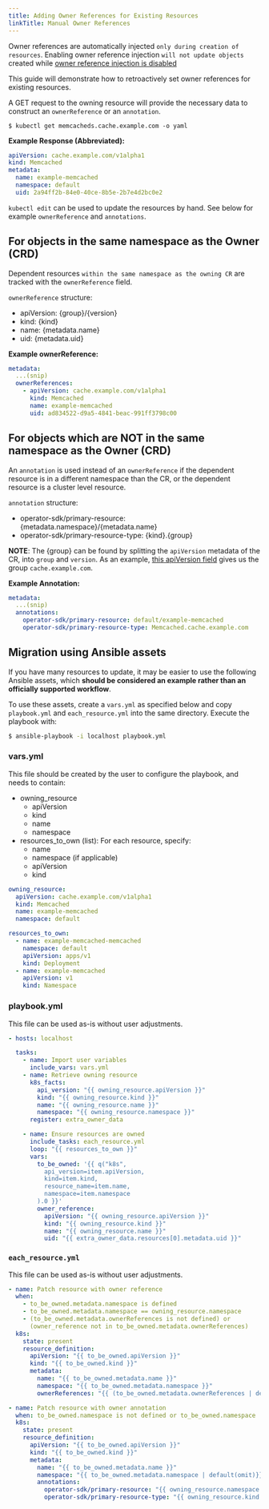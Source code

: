 ```yaml
---
title: Adding Owner References for Existing Resources
linkTitle: Manual Owner References
---
```


Owner references are automatically injected `only during creation of
resources`. Enabling owner reference injection `will not update objects`
created while [owner reference injection is
disabled](./advanced_options.md#turning-off-dependent-watches-and-owner-reference-injection)

This guide will demonstrate how to retroactively set owner references
for existing resources.

A GET request to the owning resource will provide the necessary data to
construct an `ownerReference` or an `annotation`.

`$ kubectl get memcacheds.cache.example.com -o yaml`

**Example Response (Abbreviated):**

```yaml
apiVersion: cache.example.com/v1alpha1
kind: Memcached
metadata:
  name: example-memcached
  namespace: default
  uid: 2a94ff2b-84e0-40ce-8b5e-2b7e4d2bc0e2
```

`kubectl edit` can be used to update the resources by hand. See below
for example `ownerReference` and `annotations`.

## For objects in the same namespace as the Owner (CRD)

Dependent resources `within the same namespace as the owning CR` are
tracked with the `ownerReference` field.

`ownerReference` structure:
  * apiVersion: {group}/{version}
  * kind: {kind}
  * name: {metadata.name}
  * uid: {metadata.uid}

**Example ownerReference:**

```yaml
metadata:
  ...(snip)
  ownerReferences:
    - apiVersion: cache.example.com/v1alpha1
      kind: Memcached
      name: example-memcached
      uid: ad834522-d9a5-4841-beac-991ff3798c00
```

## For objects which are NOT in the same namespace as the Owner (CRD)

An `annotation` is used instead of an `ownerReference` if the dependent
resource is in a different namespace than the CR, or the dependent
resource is a cluster level resource.

`annotation` structure:
  * operator-sdk/primary-resource: {metadata.namespace}/{metadata.name}
  * operator-sdk/primary-resource-type: {kind}.{group}

**NOTE**: The {group} can be found by splitting the `apiVersion`
metadata of the CR, into `group` and `version`. As an example,
[this apiVersion field](https://github.com/operator-framework/operator-sdk-samples/blob/master/ansible/memcached-operator/deploy/crds/cache_v1alpha1_memcached_cr.yaml#L1)
gives us the group `cache.example.com`.

**Example Annotation:**

```yaml
metadata:
  ...(snip)
  annotations:
    operator-sdk/primary-resource: default/example-memcached
    operator-sdk/primary-resource-type: Memcached.cache.example.com
```

## Migration using Ansible assets

If you have many resources to update, it may be easier to use the
following Ansible assets, which **should be considered an example rather
than an officially supported workflow**.

To use these assets, create a `vars.yml` as specified below and copy
`playbook.yml` and `each_resource.yml` into the same directory. Execute
the playbook with:

``` bash
$ ansible-playbook -i localhost playbook.yml
```

### vars.yml

This file should be created by the user to configure the playbook, and
needs to contain:

  * owning_resource
      * apiVersion
      * kind
      * name
      * namespace
  * resources_to_own (list): For each resource, specify:
      * name
      * namespace (if applicable)
      * apiVersion
      * kind

```yaml
owning_resource:
  apiVersion: cache.example.com/v1alpha1
  kind: Memcached
  name: example-memcached
  namespace: default

resources_to_own:
  - name: example-memcached-memcached
    namespace: default
    apiVersion: apps/v1
    kind: Deployment
  - name: example-memcached
    apiVersion: v1
    kind: Namespace
```

### playbook.yml

This file can be used as-is without user adjustments.

```yaml
- hosts: localhost

  tasks:
    - name: Import user variables
      include_vars: vars.yml
    - name: Retrieve owning resource
      k8s_facts:
        api_version: "{{ owning_resource.apiVersion }}"
        kind: "{{ owning_resource.kind }}"
        name: "{{ owning_resource.name }}"
        namespace: "{{ owning_resource.namespace }}"
      register: extra_owner_data

    - name: Ensure resources are owned
      include_tasks: each_resource.yml
      loop: "{{ resources_to_own }}"
      vars:
        to_be_owned: '{{ q("k8s",
          api_version=item.apiVersion,
          kind=item.kind,
          resource_name=item.name,
          namespace=item.namespace
        ).0 }}'
        owner_reference:
          apiVersion: "{{ owning_resource.apiVersion }}"
          kind: "{{ owning_resource.kind }}"
          name: "{{ owning_resource.name }}"
          uid: "{{ extra_owner_data.resources[0].metadata.uid }}"
```

### `each_resource.yml`

This file can be used as-is without user adjustments.

``` yaml
- name: Patch resource with owner reference
  when:
    - to_be_owned.metadata.namespace is defined
    - to_be_owned.metadata.namespace == owning_resource.namespace
    - (to_be_owned.metadata.ownerReferences is not defined) or
      (owner_reference not in to_be_owned.metadata.ownerReferences)
  k8s:
    state: present
    resource_definition:
      apiVersion: "{{ to_be_owned.apiVersion }}"
      kind: "{{ to_be_owned.kind }}"
      metadata:
        name: "{{ to_be_owned.metadata.name }}"
        namespace: "{{ to_be_owned.metadata.namespace }}"
        ownerReferences: "{{ (to_be_owned.metadata.ownerReferences | default([])) + [owner_reference] }}"

- name: Patch resource with owner annotation
  when: to_be_owned.namespace is not defined or to_be_owned.namespace != owning_resource.namespace
  k8s:
    state: present
    resource_definition:
      apiVersion: "{{ to_be_owned.apiVersion }}"
      kind: "{{ to_be_owned.kind }}"
      metadata:
        name: "{{ to_be_owned.metadata.name }}"
        namespace: "{{ to_be_owned.metadata.namespace | default(omit)}}"
        annotations:
          operator-sdk/primary-resource: "{{ owning_resource.namespace }}/{{ owning_resource.name }}"
          operator-sdk/primary-resource-type: "{{ owning_resource.kind }}.{{ owning_resource.apiVersion.split('/')[0] }}"
```
